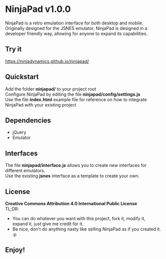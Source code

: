# NinjaPad v1.0.0
NinjaPad is a retro emulation interface for both desktop and mobile.  
Originally designed for the JSNES emulator, NinjaPad is designed in a developer friendly way, allowing for anyone to expand its capabilities.  

## Try it
https://ninjadynamics.github.io/ninjapad/

## Quickstart
Add the folder **ninjapad/** to your project root  
Configure NinjaPad by editing the file **ninjapad/config/settings.js**  
Use the file **index.html** example file for reference on how to integrate NinjaPad with your existing project  

## Dependencies
- jQuery  
- Emulator  

## Interfaces
The file **ninjapad/interface.js** allows you to create new interfaces for different emulators.  
Use the existing **jsnes** interface as a template to create your own.  

## License
**Creative Commons Attribution 4.0 International Public License**  
TL;DR:  
- You can do whatever you want with this project, fork it, modify it, expand it, just give me credit for it.  
- Be nice, don't do anything nasty like selling NinjaPad as if you created it. :p  

## Enjoy!
